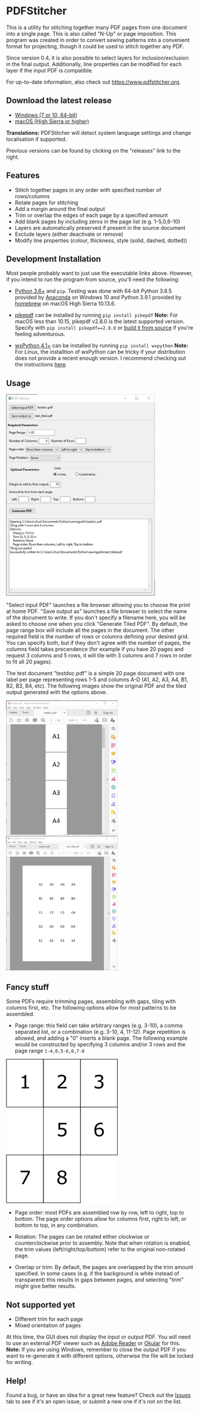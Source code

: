 # PDFStitcher
This is a utility for stitching together many PDF pages from one document into a single page. This is also called "N-Up" or page imposition. This program was created in order to convert sewing patterns into a convenient format for projecting, though it could be used to stitch together any PDF.

Since version 0.4, it is also possible to select layers for inclusion/exclusion in the final output. Additionally, line properties can be modified for each layer if the input PDF is compatible.

For up-to-date information, also check out https://www.pdfstitcher.org.

## Download the latest release
* [Windows (7 or 10, 64-bit)](https://github.com/cfcurtis/pdfstitcher/releases/latest/download/pdfstitcher.exe)
* [macOS (High Sierra or higher)](https://github.com/cfcurtis/pdfstitcher/releases/latest/download/PDFStitcher-Installer.dmg)

**Translations:**
PDFStitcher will detect system language settings and change localisation if supported. 

Previous versions can be found by clicking on the "releases" link to the right.

## Features
* Stitch together pages in any order with specified number of rows/columns
* Rotate pages for stitching
* Add a margin around the final output
* Trim or overlap the edges of each page by a specified amount
* Add blank pages by including zeros in the page list (e.g. 1-5,0,6-10)
* Layers are automatically preserved if present in the source document
* Exclude layers (either deactivate or remove)
* Modify line properties (colour, thickness, style (solid, dashed, dotted))

## Development Installation
Most people probably want to just use the executable links above. However, if you intend to run the program from source, you'll need the following:

* [Python 3.6+](https://www.python.org/downloads/) and `pip`. Testing was done with 64-bit Python 3.8.5 provided by [Anaconda](https://www.anaconda.com/) on Windows 10 and Python 3.9.1 provided by [homebrew](https://brew.sh/) on macOS High Sierra 10.13.6.

* [pikepdf](https://github.com/pikepdf/pikepdf) can be installed by running `pip install pikepdf` **Note:** For macOS less than 10.15, pikepdf v2.8.0 is the latest supported version. Specify with `pip install pikepdf==2.8.0` or [build it from source](https://pikepdf.readthedocs.io/en/latest/installation.html#building-from-source) if you're feeling adventurous.

* [wxPython 4.1+](https://www.wxpython.org/) can be installed by running `pip install wxpython` **Note:** For Linux, the installtion of wxPython can be tricky if your distribution does not provide a recent enough version. I recommend checking out the instructions [here](https://wxpython.org/pages/downloads/index.html).

## Usage
<a href="url"><img src="resources/stitcher_screenshot.png" width="400" ></a>

"Select input PDF" launches a file browser allowing you to choose the print at home PDF. "Save output as" launches a file browser to select the name of the document to write. If you don't specify a filename here, you will be asked to choose one when you click "Generate Tiled PDF". By default, the page range box will include all the pages in the document. The other required field is the number of rows or columns defining your desired grid. You can specify both, but if they don't agree with the number of pages, the columns field takes precendence (for example if you have 20 pages and request 3 columns and 5 rows, it will tile with 3 columns and 7 rows in order to fit all 20 pages).

The test document "testdoc.pdf" is a simple 20 page document with one label per page representing rows 1-5 and columns A-D (A1, A2, A3, A4, B1, B2, B3, B4, etc). The following images show the original PDF and the tiled output generated with the options above.

<a href="url"><img src="resources/testdoc.png" width="300" ></a>
<a href="url"><img src="resources/test_tiled.png" width="300" ></a>

## Fancy stuff
Some PDFs require trimming pages, assembling with gaps, tiling with columns first, etc. The following options allow for *most* patterns to be assembled.
* Page range: this field can take arbitrary ranges (e.g. 3-10), a comma separated list, or a combination (e.g. 3-10, 4, 11-12). Page repetition is allowed, and adding a "0" inserts a blank page. The following example would be constructed by specifying 3 columns and/or 3 rows and the page range `1-4,0,5-6,0,7-8`

<a href="url"><img src="resources/blank-page-example.png" width="300" ></a>

* Page order: most PDFs are assembled row by row, left to right, top to bottom. The page order options allow for columns first, right to left, or bottom to top, in any combination.

* Rotation: The pages can be rotated either clockwise or counterclockwise prior to assembly. Note that when rotation is enabled, the trim values (left/right/top/bottom) refer to the original non-rotated page.

* Overlap or trim: By default, the pages are overlapped by the trim amount specified. In some cases (e.g. if the background is white instead of transparent) this results in gaps between pages, and selecting "trim" might give better results.

## Not supported yet
* Different trim for each page
* Mixed orientation of pages

At this time, the GUI does not display the input or output PDF. You will need to use an external PDF viewer such as [Adobe Reader](https://get.adobe.com/uk/reader/otherversions/) or [Okular](https://okular.kde.org/) for this. **Note:** If you are using Windows, remember to close the output PDF if you want to re-generate it with different options, otherwise the file will be locked for writing.

## Help!
Found a bug, or have an idea for a great new feature? Check out the [Issues](https://github.com/cfcurtis/pdfstitcher/issues) tab to see if it's an open issue, or submit a new one if it's not on the list.
